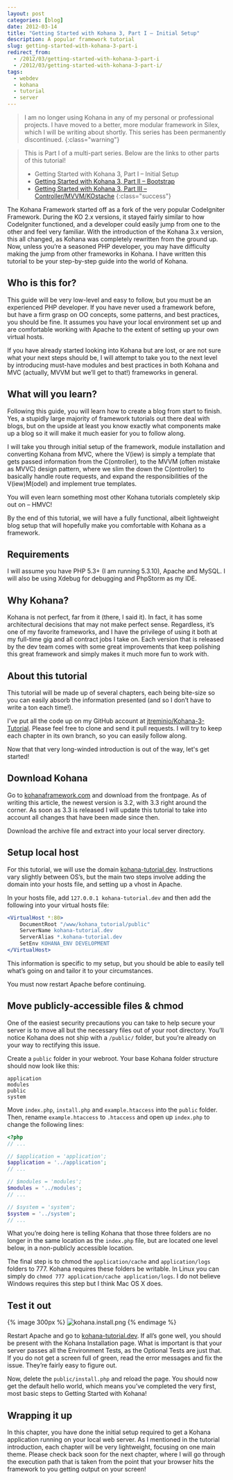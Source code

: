 ```yaml
---
layout: post
categories: [blog]
date: 2012-03-14
title: "Getting Started with Kohana 3, Part I – Initial Setup"
description: A popular framework tutorial
slug: getting-started-with-kohana-3-part-i
redirect_from:
  - /2012/03/getting-started-with-kohana-3-part-i
  - /2012/03/getting-started-with-kohana-3-part-i/
tags:
  - webdev
  - kohana
  - tutorial
  - server
---
```


> I am no longer using Kohana in any of my personal or professional
> projects. I have moved to a better, more modular framework in Silex, which I will
> be writing about shortly. This series has been permanently discontinued.
{:class="warning"}

> This is Part I of a multi-part series. Below are the links to other parts of this tutorial!
> * Getting Started with Kohana 3, Part I – Initial Setup
> * [Getting Started with Kohana 3, Part II – Bootstrap](2012-03-23-getting-started-with-kohana-3-part-ii-bootstrap.md)
> * [Getting Started with Kohana 3, Part III – Controller/MVVM/KOstache](2012-04-08-getting-started-with-kohana-3-part-iii-controller-mvvm-kostache.md)
{:class="success"}

The Kohana Framework started off as a fork of the very popular CodeIgniter Framework.
During the KO 2.x versions, it stayed fairly similar to how CodeIgniter functioned, and
a developer could easily jump from one to the other and feel very familiar. With the
introduction of the Kohana 3.x version, this all changed, as Kohana was completely
rewritten from the ground up. Now, unless you’re a seasoned PHP developer, you may
have difficulty making the jump from other frameworks in Kohana. I have written this
tutorial to be your step-by-step guide into the world of Kohana.

## Who is this for?

This guide will be very low-level and easy to follow, but you must be an experienced
PHP developer. If you have never used a framework before, but have a firm grasp on OO
concepts, some patterns, and best practices, you should be fine. It assumes you have
your local environment set up and are comfortable working with Apache to the extent
of setting up your own virtual hosts.

If you have already started looking into Kohana but are lost, or are not sure what
your next steps should be, I will attempt to take you to the next level by introducing
must-have modules and best practices in both Kohana and MVC (actually, MVVM but we’ll
get to that!) frameworks in general.

## What will you learn?

Following this guide, you will learn how to create a blog from start to finish. Yes,
a stupidly large majority of framework tutorials out there deal with blogs, but on
the upside at least you know exactly what components make up a blog so it will make
it much easier for you to follow along.

I will take you through initial setup of the framework, module installation and
converting Kohana from MVC, where the V(iew) is simply a template that gets passed
information from the C(ontroller), to the MVVM (often mistake as MVVC) design
pattern, where we slim the down the C(ontroller) to basically handle route
requests, and expand the responsibilities of the V(iew)M(odel) and implement
true templates.

You will even learn something most other Kohana tutorials completely skip out on –
HMVC!

By the end of this tutorial, we will have a fully functional, albeit lightweight
blog setup that will hopefully make you comfortable with Kohana as a framework.

## Requirements

I will assume you have PHP 5.3+ (I am running 5.3.10), Apache and MySQL. I will
also be using Xdebug for debugging and PhpStorm as my IDE.

## Why Kohana?

Kohana is not perfect, far from it (there, I said it). In fact, it has some
architectural decisions that may not make perfect sense. Regardless, it’s one of
my favorite frameworks, and I have the privilege of using it both at my full-time
gig and all contract jobs I take on. Each version that is released by the dev team
comes with some great improvements that keep polishing this great framework and
simply makes it much more fun to work with.

## About this tutorial

This tutorial will be made up of several chapters, each being bite-size so you can
easily absorb the information presented (and so I don’t have to write a ton each
time!).

I've put all the code up on my GitHub account at
[jtreminio/Kohana-3-Tutorial](https://github.com/jtreminio/Kohana-3-Tutorial).
Please feel free to clone and send it pull requests. I will try to keep each chapter
in its own branch, so you can easily follow along.

Now that that very long-winded introduction is out of the way, let's get started!

## Download Kohana

Go to [kohanaframework.com](http://www.kohanaframework.com) and download from the
frontpage. As of writing this article, the newest version is 3.2, with 3.3 right
around the corner. As soon as 3.3 is released I will update this tutorial to take
into account all changes that have been made since then.

Download the archive file and extract into your local server directory.

## Setup local host

For this tutorial, we will use the domain
[kohana-tutorial.dev](http://kohana-tutorial.dev). Instructions vary slightly
between OS’s, but the main two steps involve adding the domain into your hosts
file, and setting up a vhost in Apache.

In your hosts file, add `127.0.0.1 kohana-tutorial.dev` and then add the following
into your virtual hosts file:

```apache
<VirtualHost *:80>
    DocumentRoot "/www/kohana_tutorial/public"
    ServerName kohana-tutorial.dev
    ServerAlias *.kohana-tutorial.dev
    SetEnv KOHANA_ENV DEVELOPMENT
</VirtualHost>
```

This information is specific to my setup, but you should be able to easily tell
what’s going on and tailor it to your circumstances.

You must now restart Apache before continuing.

## Move publicly-accessible files &amp; chmod

One of the easiest security precautions you can take to help secure your server is
to move all but the necessary files out of your root directory. You’ll notice
Kohana does not ship with a `/public/` folder, but you’re already on your way to
rectifying this issue.

Create a `public` folder in your webroot. Your base Kohana folder structure should
now look like this:

    application
    modules
    public
    system

Move `index.php`, `install.php` and `example.htaccess` into the `public` folder.
Then, rename `example.htaccess` to `.htaccess` and open up `index.php` to change
the following lines:

```php
<?php
// ...

// $application = 'application';
$application = '../application';
// ...

// $modules = 'modules';
$modules = '../modules';
// ...

// $system = 'system';
$system = '../system';
// ...
```

What you’re doing here is telling Kohana that those three folders are no longer
in the same location as the `index.php` file, but are located one level below,
in a non-publicly accessible location.

The final step is to chmod the `application/cache` and `application/logs` folders
to 777. Kohana requires these folders be writable. In Linux you can simply do
`chmod 777 application/cache application/logs`. I do not believe Windows requires this
step but I think Mac OS X does.

## Test it out

{% image 300px %}
![kohana.install.png](/static/post/2012-03-14-getting-started-with-kohana-3-part-i/kohana.install.png)
{% endimage %}

Restart Apache and go to [kohana-tutorial.dev](http://kohana-tutorial.dev). If
all’s gone well, you should be present with the Kohana Installation page. What is
important is that your server passes all the Environment Tests, as the Optional
Tests are just that. If you do not get a screen full of green, read the error
messages and fix the issue. They’re fairly easy to figure out.

Now, delete the `public/install.php` and reload the page. You should now get the
default hello world, which means you’ve completed the very first, most basic steps
to Getting Started with Kohana!

## Wrapping it up

In this chapter, you have done the initial setup required to get a Kohana
application running on your local web server. As I mentioned in the tutorial
introduction, each chapter will be very lightweight, focusing on one main theme.
Please check back soon for the next chapter, where I will go through the execution
path that is taken from the point that your browser hits the framework to you
getting output on your screen!

